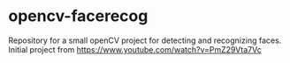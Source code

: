 # opencv-facerecog
Repository for a small openCV project for detecting and recognizing faces. Initial project from https://www.youtube.com/watch?v=PmZ29Vta7Vc
